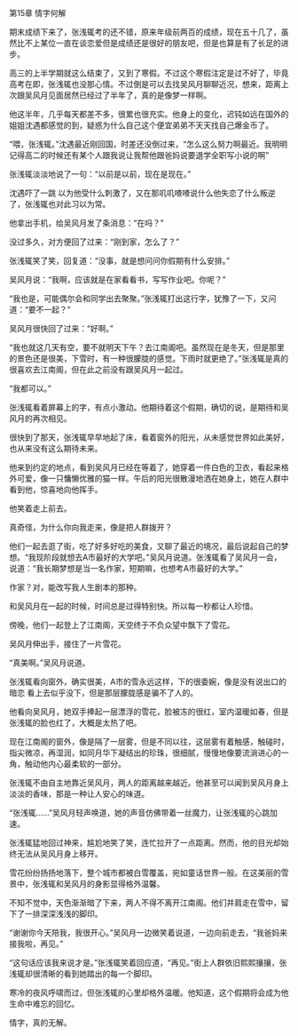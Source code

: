 ﻿第15章 情字何解

期末成绩下来了，张浅辄考的还不错，原来年级前两百的成绩，现在五十几了，虽然比不上某位一直在谈恋爱但是成绩还是很好的朋友吧，但是也算是有了长足的进步。

高三的上半学期就这么结束了，又到了寒假。不过这个寒假注定是过不好了，毕竟高考在即，张浅辄也没那心情。不过倒是可以去找吴风月聊聊近况，想来，距离上次跟吴风月见面居然已经过了半年了，真的是像梦一样啊。

他这半年，几乎每天都差不多，很累也很充实。他身上的变化，迟钝如远在国外的姐姐沈遇都感觉的到，疑惑为什么自己这个便宜弟弟不天天找自己爆金币了。

“喂，张浅辄。”沈遇最近刚回国，时差还没倒过来，“怎么这么努力啊最近。我明明记得高二的时候还有某个人跟我说让我帮他跟爸妈说要退学全职写小说的啊”

张浅辄淡淡地说了一句：“以前是以前，现在是现在。”

沈遇吓了一跳 以为他受什么刺激了，又在那叽叽喳喳说什么他失恋了什么叛逆了，张浅辄也对此习以为常。

他拿出手机，给吴风月发了条消息：“在吗？”

没过多久，对方便回了过来：“刚到家，怎么了？”

张浅辄笑了笑，回复道：“没事，就是想问问你假期有什么安排。”

吴风月说：“我啊，应该就是在家看看书，写写作业吧。你呢？”

“我也是，可能偶尔会和同学出去聚聚。”张浅辄打出这行字，犹豫了一下，又问道：“要不一起？”

吴风月很快回了过来：“好啊。”

“我也就这几天有空，要不就明天下午？去江南阁吧。虽然现在是冬天，但是那里的景色还是很美，下雪时，有一种很朦胧的感觉。下雨时就更绝了。”张浅辄是真的很喜欢去江南阁，但在此之前没有跟吴风月一起过。

“我都可以。”

张浅辄看着屏幕上的字，有点小激动。他期待着这个假期，确切的说，是期待和吴风月的再次相见。

很快到了那天，张浅辄早早地起了床，看着窗外的阳光，从未感觉世界如此美好，也从来没有这么期待未来。

他来到约定的地点，看到吴风月已经在等着了，她穿着一件白色的卫衣，看起来格外可爱，像一只慵懒优雅的猫一样。午后的阳光很散漫地洒在她身上，她在人群中看到他，惊喜地向他挥手。

他笑着走上前去。

真奇怪，为什么你向我走来，像是把人群拨开？

他们一起去逛了街，吃了好多好吃的美食，又聊了最近的境况，最后说起自己的梦想。“我现阶段就想去A市最好的大学吧。”吴风月说道。张浅辄看了吴风月一会，说道：“我长期梦想是当一名作家，短期嘛，也想考A市最好的大学。”

作家？对，能改写我人生剧本的那种。

和吴风月在一起的时候，时间总是过得特别快。所以每一秒都让人珍惜。

傍晚，他们一起登上了江南阁，天空终于不负众望中飘下了雪花。

吴风月伸出手，接住了一片雪花。

“真美啊。”吴风月说道。

张浅辄看向窗外，确实很美，A市的雪永远这样，下的很委婉，像是没有说出口的暗恋 看上去似乎没下，但是那层朦胧感是骗不了人的。

他看向吴风月，她双手捧起一层漂浮的雪花，脸被冻的很红，室内温暖如春，但是张浅辄的脸也红了，大概是太热了吧。

现在江南阁的窗外，像是隔了一层雾，但是不同以往，这层雾有着触感，触碰时，指尖微凉，再湿润，如同月华下凝结出的珍珠，很细腻，慢慢地像要流淌进心的一角，触动他内心最柔软的一部分。

张浅辄不由自主地靠近吴风月，两人的距离越来越近。他甚至可以闻到吴风月身上淡淡的香味，那是一种让人安心的味道。

“张浅辄......”吴风月轻声唤道，她的声音仿佛带着一丝魔力，让张浅辄的心跳加速。

张浅辄猛地回过神来，尴尬地笑了笑，连忙拉开了一点距离。然而，他的目光却始终无法从吴风月身上移开。

雪花纷纷扬扬地落下，整个城市都被白雪覆盖，宛如童话世界一般。在这美丽的雪景中，张浅辄和吴风月的身影显得格外温馨。

不知不觉中，天色渐渐暗了下来，两人不得不离开江南阁。他们并肩走在雪中，留下了一排深深浅浅的脚印。

“谢谢你今天陪我，我很开心。”吴风月一边微笑着说道，一边向前走去，“我爸妈来接我啦，再见。”

“这句话应该我来说才是。”张浅辄笑着回应道，“再见。”街上人群依旧熙熙攘攘，张浅辄却很清晰的看到她踏出的每一个脚印。

寒冷的夜风呼啸而过，但张浅辄的心里却格外温暖。他知道，这个假期将会成为他生命中难忘的回忆。

情字，真的无解。

